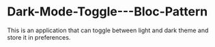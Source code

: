 # Dark-Mode-Toggle---Bloc-Pattern
This is an application that can toggle between light and dark theme and store it in preferences.
